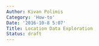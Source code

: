 ```yaml
---
Author: Kivan Polimis
Category: 'How-to'
Date: '2016-10-8 5:07'
Title: Location Data Exploration
Status: draft
---
```

